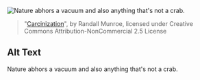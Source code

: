 ![Nature abhors a vacuum and also anything that's not a crab.](https://imgs.xkcd.com/comics/carcinization.png)
> "[Carcinization](https://xkcd.com/2314/)", by Randall Munroe, licensed under Creative Commons Attribution-NonCommercial 2.5 License

## Alt Text
Nature abhors a vacuum and also anything that's not a crab.
